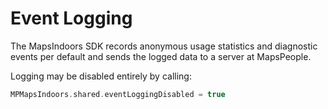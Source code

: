 # Event Logging

The MapsIndoors SDK records anonymous usage statistics and diagnostic events per default and sends the logged data to a server at MapsPeople.

Logging may be disabled entirely by calling:

```swift
MPMapsIndoors.shared.eventLoggingDisabled = true
```
